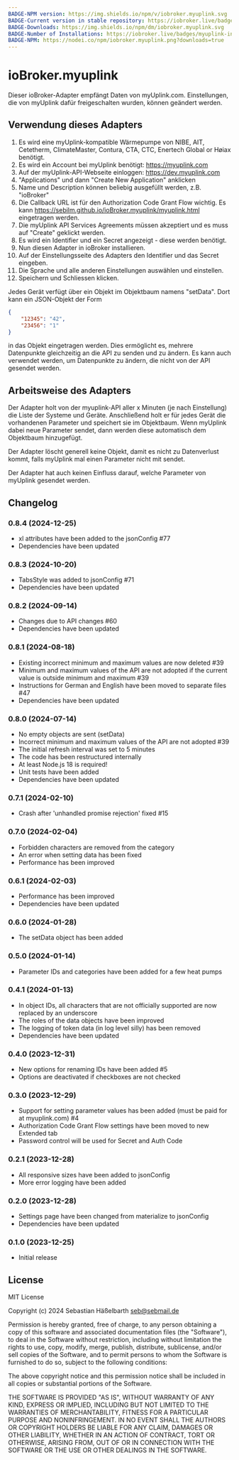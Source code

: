 ```yaml
---
BADGE-NPM version: https://img.shields.io/npm/v/iobroker.myuplink.svg
BADGE-Current version in stable repository: https://iobroker.live/badges/myuplink-stable.svg
BADGE-Downloads: https://img.shields.io/npm/dm/iobroker.myuplink.svg
BADGE-Number of Installations: https://iobroker.live/badges/myuplink-installed.svg
BADGE-NPM: https://nodei.co/npm/iobroker.myuplink.png?downloads=true
---
```

# ioBroker.myuplink

Dieser ioBroker-Adapter empfängt Daten von myUplink.com. Einstellungen, die von myUplink dafür freigeschalten wurden, können geändert werden.

## Verwendung dieses Adapters

1. Es wird eine myUplink-kompatible Wärmepumpe von NIBE, AIT, Cetetherm, ClimateMaster, Contura, CTA, CTC, Enertech Global or Høiax benötigt.
2. Es wird ein Account bei myUplink benötigt: https://myuplink.com
3. Auf der myUplink-API-Webseite einloggen: https://dev.myuplink.com
4. "Applications" und dann "Create New Application" anklicken
5. Name und Description können beliebig ausgefüllt werden, z.B. "ioBroker"
6. Die Callback URL ist für den Authorization Code Grant Flow wichtig. Es kann https://sebilm.github.io/ioBroker.myuplink/myuplink.html eingetragen werden.
7. Die myUplink API Services Agreements müssen akzeptiert und es muss auf "Create" geklickt werden.
8. Es wird ein Identifier und ein Secret angezeigt - diese werden benötigt.
9. Nun diesen Adapter in ioBroker installieren.
10. Auf der Einstellungsseite des Adapters den Identifier und das Secret eingeben.
11. Die Sprache und alle anderen Einstellungen auswählen und einstellen.
12. Speichern und Schliessen klicken.

Jedes Gerät verfügt über ein Objekt im Objektbaum namens "setData". Dort kann ein JSON-Objekt der Form

```json
{
    "12345": "42",
    "23456": "1"
}
```

in das Objekt eingetragen werden. Dies ermöglicht es, mehrere Datenpunkte gleichzeitig an die API zu senden und zu ändern.
Es kann auch verwendet werden, um Datenpunkte zu ändern, die nicht von der API gesendet werden.

## Arbeitsweise des Adapters

Der Adapter holt von der myuplink-API aller x Minuten (je nach Einstellung) die Liste der Systeme und Geräte. Anschließend
holt er für jedes Gerät die vorhandenen Parameter und speichert sie im Objektbaum. Wenn myUplink dabei neue Parameter sendet,
dann werden diese automatisch dem Objektbaum hinzugefügt.

Der Adapter löscht generell keine Objekt, damit es nicht zu Datenverlust kommt, falls myUplink mal einen Parameter nicht mit sendet.

Der Adapter hat auch keinen Einfluss darauf, welche Parameter von myUplink gesendet werden.

## Changelog

### 0.8.4 (2024-12-25)

- xl attributes have been added to the jsonConfig #77
- Dependencies have been updated

### 0.8.3 (2024-10-20)

- TabsStyle was added to jsonConfig #71
- Dependencies have been updated

### 0.8.2 (2024-09-14)

- Changes due to API changes #60
- Dependencies have been updated

### 0.8.1 (2024-08-18)

- Existing incorrect minimum and maximum values are now deleted #39
- Minimum and maximum values of the API are not adopted if the current value is outside minimum and maximum #39
- Instructions for German and English have been moved to separate files #47
- Dependencies have been updated

### 0.8.0 (2024-07-14)

- No empty objects are sent (setData)
- Incorrect minimum and maximum values of the API are not adopted #39
- The initial refresh interval was set to 5 minutes
- The code has been restructured internally
- At least Node.js 18 is required!
- Unit tests have been added
- Dependencies have been updated

### 0.7.1 (2024-02-10)

- Crash after 'unhandled promise rejection' fixed #15

### 0.7.0 (2024-02-04)

- Forbidden characters are removed from the category
- An error when setting data has been fixed
- Performance has been improved

### 0.6.1 (2024-02-03)

- Performance has been improved
- Dependencies have been updated

### 0.6.0 (2024-01-28)

- The setData object has been added

### 0.5.0 (2024-01-14)

- Parameter IDs and categories have been added for a few heat pumps

### 0.4.1 (2024-01-13)

- In object IDs, all characters that are not officially supported are now replaced by an underscore
- The roles of the data objects have been improved
- The logging of token data (in log level silly) has been removed
- Dependencies have been updated

### 0.4.0 (2023-12-31)

- New options for renaming IDs have been added #5
- Options are deactivated if checkboxes are not checked

### 0.3.0 (2023-12-29)

- Support for setting parameter values has been added (must be paid for at myuplink.com) #4
- Authorization Code Grant Flow settings have been moved to new Extended tab
- Password control will be used for Secret and Auth Code

### 0.2.1 (2023-12-28)

- All responsive sizes have been added to jsonConfig
- More error logging have been added

### 0.2.0 (2023-12-28)

- Settings page have been changed from materialize to jsonConfig
- Dependencies have been updated

### 0.1.0 (2023-12-25)

- Initial release

## License

MIT License

Copyright (c) 2024 Sebastian Häßelbarth <seb@sebmail.de>

Permission is hereby granted, free of charge, to any person obtaining a copy
of this software and associated documentation files (the "Software"), to deal
in the Software without restriction, including without limitation the rights
to use, copy, modify, merge, publish, distribute, sublicense, and/or sell
copies of the Software, and to permit persons to whom the Software is
furnished to do so, subject to the following conditions:

The above copyright notice and this permission notice shall be included in all
copies or substantial portions of the Software.

THE SOFTWARE IS PROVIDED "AS IS", WITHOUT WARRANTY OF ANY KIND, EXPRESS OR
IMPLIED, INCLUDING BUT NOT LIMITED TO THE WARRANTIES OF MERCHANTABILITY,
FITNESS FOR A PARTICULAR PURPOSE AND NONINFRINGEMENT. IN NO EVENT SHALL THE
AUTHORS OR COPYRIGHT HOLDERS BE LIABLE FOR ANY CLAIM, DAMAGES OR OTHER
LIABILITY, WHETHER IN AN ACTION OF CONTRACT, TORT OR OTHERWISE, ARISING FROM,
OUT OF OR IN CONNECTION WITH THE SOFTWARE OR THE USE OR OTHER DEALINGS IN THE
SOFTWARE.